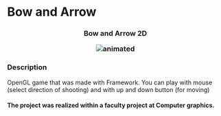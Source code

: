 # Bow and Arrow
<h3 align="center">Bow and Arrow 2D
  <p align="center">
  <img src="https://github.com/SergiuBabin/Laboratoare-EGC/blob/main/Framework-EGC-master_Windows/Resources/Bow_and_Arrow.gif" alt="animated" />
</p>

### Description
OpenGL game that was made with Framework. You can play with mouse (select direction of shooting) and with up and down button (for moving)
<h4>The project was realized within a faculty project at Computer graphics.
  

